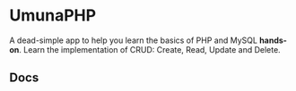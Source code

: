 UmunaPHP
===================

A dead-simple app to help you learn the basics of PHP and MySQL **hands-on**. Learn the implementation of CRUD: Create, Read, Update and Delete.

Docs
-------------

